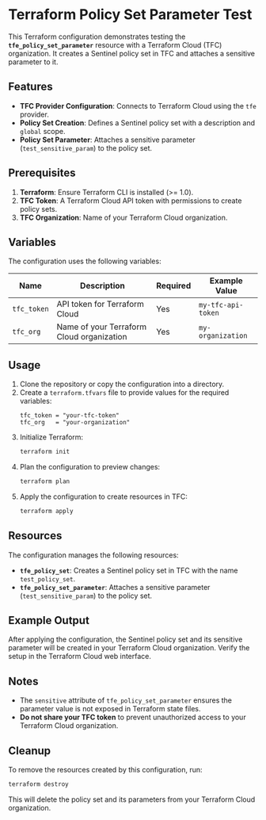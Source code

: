 # Terraform Policy Set Parameter Test

This Terraform configuration demonstrates testing the **`tfe_policy_set_parameter`** resource with a Terraform Cloud (TFC) organization. It creates a Sentinel policy set in TFC and attaches a sensitive parameter to it.

## Features

- **TFC Provider Configuration**: Connects to Terraform Cloud using the `tfe` provider.
- **Policy Set Creation**: Defines a Sentinel policy set with a description and `global` scope.
- **Policy Set Parameter**: Attaches a sensitive parameter (`test_sensitive_param`) to the policy set.

## Prerequisites

1. **Terraform**: Ensure Terraform CLI is installed (>= 1.0).
2. **TFC Token**: A Terraform Cloud API token with permissions to create policy sets.
3. **TFC Organization**: Name of your Terraform Cloud organization.

## Variables

The configuration uses the following variables:

| Name          | Description                                    | Required | Example Value       |
|---------------|------------------------------------------------|----------|---------------------|
| `tfc_token`   | API token for Terraform Cloud                  | Yes      | `my-tfc-api-token` |
| `tfc_org`     | Name of your Terraform Cloud organization      | Yes      | `my-organization`  |

## Usage

1. Clone the repository or copy the configuration into a directory.
2. Create a `terraform.tfvars` file to provide values for the required variables:
   ```hcl
   tfc_token = "your-tfc-token"
   tfc_org   = "your-organization"
   ```
3. Initialize Terraform:
   ```bash
   terraform init
   ```
4. Plan the configuration to preview changes:
   ```bash
   terraform plan
   ```
5. Apply the configuration to create resources in TFC:
   ```bash
   terraform apply
   ```

## Resources

The configuration manages the following resources:

- **`tfe_policy_set`**: Creates a Sentinel policy set in TFC with the name `test_policy_set`.
- **`tfe_policy_set_parameter`**: Attaches a sensitive parameter (`test_sensitive_param`) to the policy set.

## Example Output

After applying the configuration, the Sentinel policy set and its sensitive parameter will be created in your Terraform Cloud organization. Verify the setup in the Terraform Cloud web interface.

## Notes

- The `sensitive` attribute of `tfe_policy_set_parameter` ensures the parameter value is not exposed in Terraform state files.
- **Do not share your TFC token** to prevent unauthorized access to your Terraform Cloud organization.

## Cleanup

To remove the resources created by this configuration, run:

```bash
terraform destroy
```

This will delete the policy set and its parameters from your Terraform Cloud organization.
